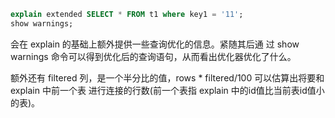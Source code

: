 

```sql
explain extended SELECT * FROM t1 where key1 = '11';
show warnings;
```

会在 explain 的基础上额外提供一些查询优化的信息。紧随其后通 过 show warnings 命令可以得到优化后的查询语句，从而看出优化器优化了什么。

额外还有 filtered 列，是一个半分比的值，rows * filtered/100 可以估算出将要和 explain 中前一个表 进行连接的行数(前一个表指 explain 中的id值比当前表id值小的表)。





